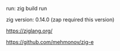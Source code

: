 run:
    zig build run 

zig version: 0.14.0 (zap required this version)

https://ziglang.org/

https://github.com/mehmonov/zig-e

